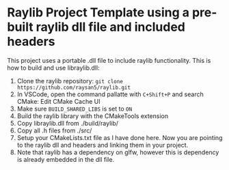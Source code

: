 # Raylib Project Template using a pre-built raylib dll file and included headers
This project uses a portable .dll file to include raylib functionality. This is how to build and use libraylib.dll:

1. Clone the raylib repository: `git clone https://github.com/raysan5/raylib.git`
2. In VSCode, open the command pallatte with `C+Shift+P` and search CMake: Edit CMake Cache UI
3. Make sure `BUILD_SHARED_LIBS` is set to `ON`
4. Build the raylib library with the CMakeTools extension
5. Copy libraylib.dll from ./build/raylib/
6. Copy all .h files from ./src/ 
7. Setup your CMakeLists.txt file as I have done here. Now you are pointing to the raylib dll and headers and linking them in your project.
8. Note that raylib has a dependency on glfw, however this is dependency is already embedded in the dll file.